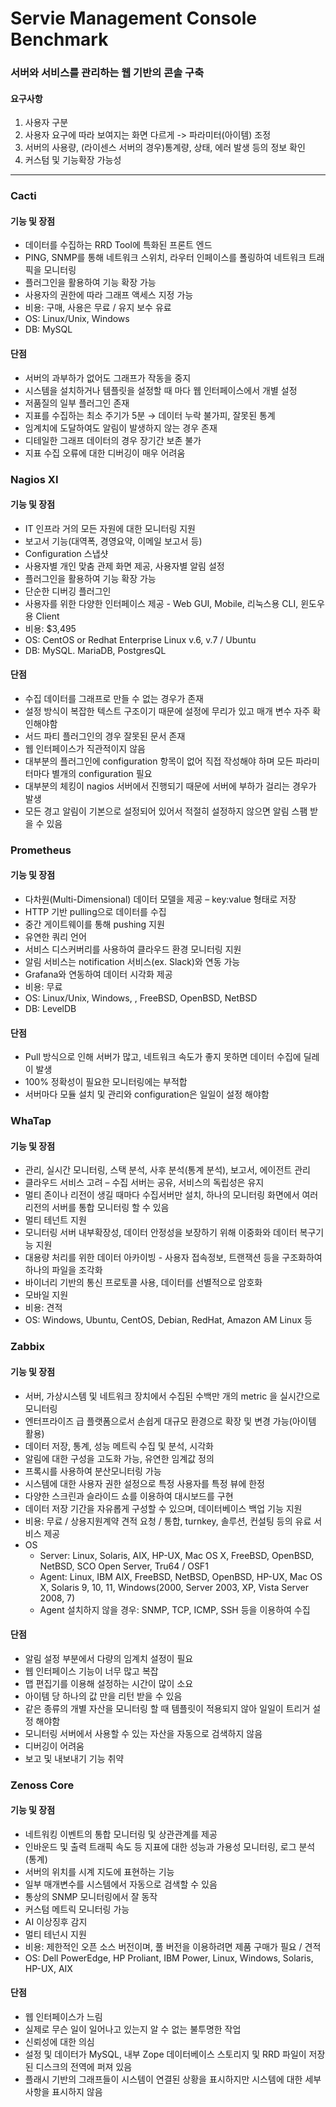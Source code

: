 # Servie Management Console Benchmark

### 서버와 서비스를 관리하는 웹 기반의 콘솔 구축
#### 요구사항
1. 사용자 구분
2. 사용자 요구에 따라 보여지는 화면 다르게 -> 파라미터(아이템) 조정
3. 서버의 사용량, (라이센스 서버의 경우)통계량, 상태, 에러 발생 등의 정보 확인
4. 커스텀 및 기능확장 가능성

-------------------

### Cacti
#### 기능 및 장점
- 데이터를 수집하는 RRD Tool에 특화된 프론트 엔드
- PING, SNMP를 통해 네트워크 스위치, 라우터 인페이스를 폴링하여 네트워크 트래픽을
   모니터링
- 플러그인을 활용하여 기능 확장 가능
- 사용자의 권한에 따라 그래프 액세스 지정 가능
- 비용: 구매, 사용은 무료 / 유지 보수 유료
- OS: Linux/Unix, Windows
- DB: MySQL

#### 단점
- 서버의 과부하가 없어도 그래프가 작동을 중지
- 시스템을 설치하거나 템플릿을 설정할 때 마다 웹 인터페이스에서 개별 설정
- 저품질의 일부 플러그인 존재
- 지표를 수집하는 최소 주기가 5분 → 데이터 누락 불가피, 잘못된 통계
- 임계치에 도달하여도 알림이 발생하지 않는 경우 존재
- 디테일한 그래프 데이터의 경우 장기간 보존 불가
- 지표 수집 오류에 대한 디버깅이 매우 어려움

### Nagios XI
#### 기능 및 장점
- IT 인프라 거의 모든 자원에 대한 모니터링 지원
- 보고서 기능(대역폭, 경영요약, 이메일 보고서 등)
- Configuration 스냅샷
- 사용자별 개인 맞춤 관제 화면 제공, 사용자별 알림 설정
- 플러그인을 활용하여 기능 확장 가능
- 단순한 디버깅 플러그인
- 사용자를 위한 다양한 인터페이스 제공 - Web GUI, Mobile, 리눅스용 CLI, 윈도우용 Client
- 비용: $3,495
- OS: CentOS or Redhat Enterprise Linux v.6, v.7 / Ubuntu
- DB: MySQL. MariaDB, PostgresQL

#### 단점
- 수집 데이터를 그래프로 만들 수 없는 경우가 존재
- 설정 방식이 복잡한 텍스트 구조이기 때문에 설정에 무리가 있고 매개 변수 자주 확인해야함
- 서드 파티 플러그인의 경우 잘못된 문서 존재
- 웹 인터페이스가 직관적이지 않음
- 대부분의 플러그인에 configuration 항목이 없어 직접 작성해야 하며 모든 파라미터마다 별개의 configuration 필요
- 대부분의 체킹이 nagios 서버에서 진행되기 때문에 서버에 부하가 걸리는 경우가 발생
- 모든 경고 알림이 기본으로 설정되어 있어서 적절히 설정하지 않으면 알림 스팸 받을 수 있음

### Prometheus
#### 기능 및 장점
- 다차원(Multi-Dimensional) 데이터 모델을 제공 – key:value 형태로 저장
- HTTP 기반 pulling으로 데이터를 수집
- 중간 게이트웨이를 통해 pushing 지원
- 유연한 쿼리 언어
- 서비스 디스커버리를 사용하여 클라우드 환경 모니터링 지원
- 알림 서비스는 notification  서비스(ex. Slack)와 연동 가능
- Grafana와 연동하여 데이터 시각화 제공
- 비용: 무료
- OS: Linux/Unix, Windows, , FreeBSD, OpenBSD, NetBSD
- DB: LevelDB

#### 단점
- Pull 방식으로 인해 서버가 많고, 네트워크 속도가 좋지 못하면 데이터 수집에 딜레이 발생
- 100% 정확성이 필요한 모니터링에는 부적합
- 서버마다 모듈 설치 및 관리와 configuration은 일일이 설정 해야함

### WhaTap
#### 기능 및 장점
- 관리, 실시간 모니터링, 스택 분석, 사후 분석(통계 분석), 보고서, 에이전트 관리
- 클라우드 서비스 고려 – 수집 서버는 공유, 서비스의 독립성은 유지
- 멀티 존이나 리전이 생길 때마다 수집서버만 설치, 하나의 모니터링 화면에서 여러 리전의 서버를 통합 모니터링 할 수 있음
- 멀티 테넌트 지원
- 모니터링 서버 내부확장성, 데이터 안정성을 보장하기 위해 이중화와 데이터 복구기능 지원
- 대용량 처리를 위한 데이터 아카이빙 - 사용자 접속정보, 트랜잭션 등을 구조화하여 하나의 파일을 조각화
- 바이너리 기반의 통신 프로토콜 사용, 데이터를 선별적으로 암호화
- 모바일 지원
- 비용: 견적
- OS: Windows, Ubuntu, CentOS, Debian, RedHat, Amazon AM Linux 등

### Zabbix
#### 기능 및 장점
- 서버, 가상시스템 및 네트워크 장치에서 수집된 수백만 개의 metric 을 실시간으로 모니터링
- 엔터프라이즈 급 플랫폼으로서 손쉽게 대규모 환경으로 확장 및 변경 가능(아이템 활용)
- 데이터 저장, 통계, 성능 메트릭 수집 및 분석, 시각화
- 알림에 대한 구성을 고도화 가능, 유연한 임계값 정의
- 프록시를 사용하여 분산모니터링 가능
- 시스템에 대한 사용자 권한 설정으로 특정 사용자를 특정 뷰에 한정
- 다양한 스크린과 슬라이드 쇼를 이용하여 대시보드를 구현
- 데이터 저장 기간을 자유롭게 구성할 수 있으며, 데이터베이스 백업 기능 지원
- 비용: 무료 / 상용지원계약 견적 요청 / 통합, turnkey, 솔루션, 컨설팅 등의 유료 서비스 제공
- OS
  * Server: Linux, Solaris, AIX, HP-UX, Mac OS X, FreeBSD, OpenBSD, NetBSD, SCO Open Server, Tru64 / OSF1
  * Agent: Linux, IBM AIX, FreeBSD, NetBSD, OpenBSD, HP-UX, Mac OS X, Solaris 9, 10, 11, Windows(2000, Server 2003, XP, Vista Server 2008, 7)
  * Agent 설치하지 않을 경우: SNMP, TCP, ICMP, SSH 등을 이용하여 수집

#### 단점
- 알림 설정 부분에서 다량의 임계치 설정이 필요
- 웹 인터페이스 기능이 너무 많고 복잡
- 맵 편집기를 이용해 설정하는 시간이 많이 소요
- 아이템 당 하나의 값 만을 리턴 받을 수 있음
- 같은 종류의 개별 자산을 모니터링 할 때 템플릿이 적용되지 않아 일일이 트리거 설정 해야함
- 모니터링 서버에서 사용할 수 있는 자산을 자동으로 검색하지 않음
- 디버깅이 어려움
- 보고 및 내보내기 기능 취약

### Zenoss Core
#### 기능 및 장점
- 네트워킹 이벤트의 통합 모니터링 및 상관관계를 제공
- 인바운드 및 출력 트래픽 속도 등 지표에 대한 성능과 가용성 모니터링, 로그 분석(통계)
- 서버의 위치를 시계 지도에 표현하는 기능
- 일부 매개변수를 시스템에서 자동으로 검색할 수 있음
- 통상의 SNMP 모니터링에서 잘 동작
- 커스텀 메트릭 모니터링 가능
- AI 이상징후 감지
- 멀티 테넌시 지원
- 비용: 제한적인 오픈 소스 버전이며, 풀 버전을 이용하려면 제품 구매가 필요 / 견적
- OS: Dell PowerEdge, HP Proliant, IBM Power, Linux, Windows, Solaris, HP-UX, AIX

#### 단점
- 웹 인터페이스가 느림
- 실제로 무슨 일이 일어나고 있는지 알 수 없는 불투명한 작업
- 신뢰성에 대한 의심
- 설정 및 데이터가 MySQL, 내부 Zope 데이터베이스 스토리지 및 RRD 파일이 저장된 디스크의 전역에 퍼져 있음
- 플래시 기반의 그래프들이 시스템이 연결된 상황을 표시하지만 시스템에 대한 세부 사항을 표시하지 않음
